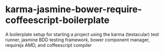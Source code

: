 karma-jasmine-bower-require-coffeescript-boilerplate
====================================================

A boilerplate setup for starting a project using the karma (testacular) test runner, jasmine BDD testing framework, bower component manager, requirejs AMD, and coffeescript compiler